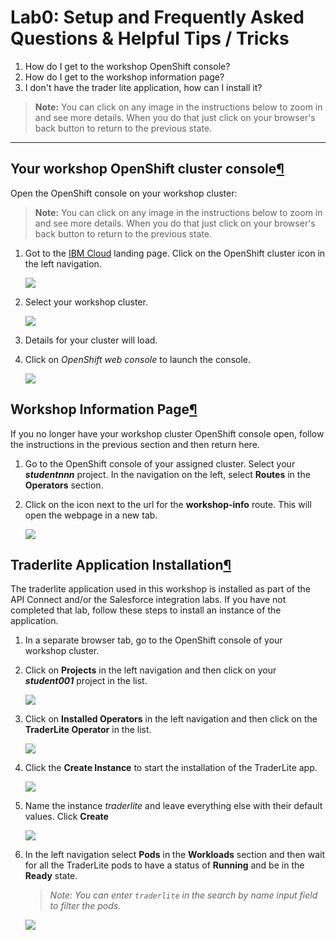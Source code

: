 # Lab0: Setup and Frequently Asked Questions &amp; Helpful Tips / Tricks

1. How do I get to the workshop OpenShift console?
2. How do I get to the workshop information page?
3. I don't have the trader lite application, how can I install it?

> **Note:** You can click on any image in the instructions below to zoom in and see more details. When you do that just click on your browser's back button to return to the previous state.

---

## Your workshop OpenShift cluster console[¶](https://ibm.github.io/cloudpakforintegration-workshop/faq/#your-workshop-openshift-cluster-console 'Permanent link')

Open the OpenShift console on your workshop cluster:

> **Note:** You can click on any image in the instructions below to zoom in and see more details. When you do that just click on your browser's back button to return to the previous state.

1. Got to the [IBM Cloud](https://cloud.ibm.com/) landing page. Click on the OpenShift cluster icon in the left navigation.

   [![](https://ibm.github.io/cloudpakforintegration-workshop/faq/images/cloud-roks.png)](images/cloud-roks.png)

2. Select your workshop cluster.

   [![](https://ibm.github.io/cloudpakforintegration-workshop/faq/images/cloud-account.png)](images/cloud-account.png)

3. Details for your cluster will load.
4. Click on _OpenShift web console_ to launch the console.

   [![](https://ibm.github.io/cloudpakforintegration-workshop/faq/images/open-console.png)](images/open-console.png)

## Workshop Information Page[¶](https://ibm.github.io/cloudpakforintegration-workshop/faq/#workshop-information-page 'Permanent link')

If you no longer have your workshop cluster OpenShift console open, follow the instructions in the previous section and then return here.

1. Go to the OpenShift console of your assigned cluster. Select your **_studentnnn_** project. In the navigation on the left, select **Routes** in the **Operators** section.
2. Click on the icon next to the url for the **workshop-info** route. This will open the webpage in a new tab.

   [![](https://ibm.github.io/cloudpakforintegration-workshop/faq/images/workshop-info-route.png)](images/workshop-info-route.png)

## Traderlite Application Installation[¶](https://ibm.github.io/cloudpakforintegration-workshop/faq/#traderlite-application-installation 'Permanent link')

The traderlite application used in this workshop is installed as part of the API Connect and/or the Salesforce integration labs. If you have not completed that lab, follow these steps to install an instance of the application.

1. In a separate browser tab, go to the OpenShift console of your workshop cluster.
2. Click on **Projects** in the left navigation and then click on your **_student001_** project in the list.

   [![](https://ibm.github.io/cloudpakforintegration-workshop/exercise-api-connect/images/select-traderlite-project.png)](../exercise-api-connect/images/select-traderlite-project.png)

3. Click on **Installed Operators** in the left navigation and then click on the **TraderLite Operator** in the list.

   [![](https://ibm.github.io/cloudpakforintegration-workshop/exercise-api-connect/images/select-traderlite-operator.png)](../exercise-api-connect/images/select-traderlite-operator.png)

4. Click the **Create Instance** to start the installation of the TraderLite app.

   [![](https://ibm.github.io/cloudpakforintegration-workshop/exercise-api-connect/images/traderlite-create-instance.png)](../exercise-api-connect/images/traderlite-create-instance.png)

5. Name the instance _traderlite_ and leave everything else with their default values. Click **Create**

   [![](https://ibm.github.io/cloudpakforintegration-workshop/faq/images/traderlite-create-values-default.png)](images/traderlite-create-values-default.png)

6. In the left navigation select **Pods** in the **Workloads** section and then wait for all the TraderLite pods to have a status of **Running** and be in the **Ready** state.

   > _Note: You can enter `traderlite` in the search by name input field to filter the pods._

   [![](https://ibm.github.io/cloudpakforintegration-workshop/exercise-api-connect/images/traderlite-pods-ready.png)](../exercise-api-connect/images/traderlite-pods-ready.png)
